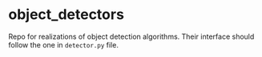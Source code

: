 # object_detectors

Repo for realizations of object detection algorithms. Their interface should follow the one in `detector.py` file.